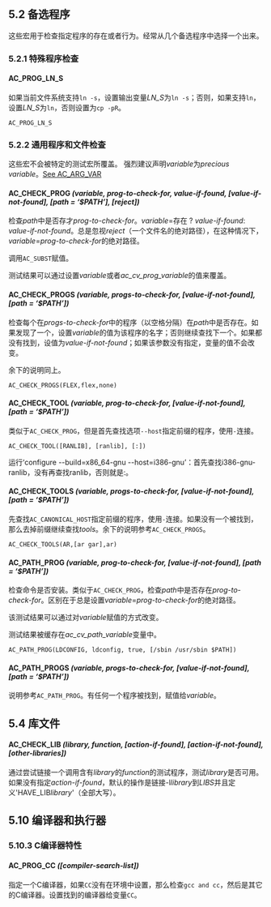 ## 5.2 备选程序
这些宏用于检查指定程序的存在或者行为。经常从几个备选程序中选择一个出来。

### 5.2.1 特殊程序检查

#### AC_PROG_LN_S
如果当前文件系统支持`ln -s`，设置输出变量*LN_S*为`ln -s`；否则，如果支持`ln`，设置*LN_S*为`ln`，否则设置为`cp -pR`。
```
AC_PROG_LN_S
```

### 5.2.2 通用程序和文件检查
这些宏不会被特定的测试宏所覆盖。
强烈建议声明*variable*为*precious variable*。[See AC_ARG_VAR](7.测试结果.md#ac_arg_var)

#### AC_CHECK_PROG *(variable, prog-to-check-for, value-if-found, [value-if-not-found], [path = ‘$PATH’], [reject])*
检查*path*中是否存才*prog-to-check-for*。*variable*=存在 ? *value-if-found*: *value-if-not-found*。总是忽视*reject*（一个文件名的绝对路径），在这种情况下，*variable*=*prog-to-check-for*的绝对路径。

调用`AC_SUBST`赋值。

测试结果可以通过设置*variable*或者*ac_cv_prog_variable*的值来覆盖。

#### AC_CHECK_PROGS *(variable, progs-to-check-for, [value-if-not-found], [path = ‘$PATH’])*
检查每个在*progs-to-check-for*中的程序（以空格分隔）在*path*中是否存在。如果发现了一个，设置*variable*的值为该程序的名字；否则继续查找下一个。如果都没有找到，设值为*value-if-not-found*；如果该参数没有指定，变量的值不会改变。

余下的说明同上。
```
AC_CHECK_PROGS(FLEX,flex,none)
```

#### AC_CHECK_TOOL *(variable, prog-to-check-for, [value-if-not-found], [path = ‘$PATH’])*
类似于`AC_CHECK_PROG`，但是首先查找选项`--host`指定前缀的程序，使用`-`连接。
```
AC_CHECK_TOOL([RANLIB], [ranlib], [:])
```
运行‘configure --build=x86_64-gnu --host=i386-gnu’：首先查找i386-gnu-ranlib，没有再查找ranlib，否则就是:。

#### AC_CHECK_TOOLS *(variable, progs-to-check-for, [value-if-not-found], [path = ‘$PATH’])*
先查找`AC_CANONICAL_HOST`指定前缀的程序，使用`-`连接。如果没有一个被找到，那么去掉前缀继续查找*tools*。余下的说明参考`AC_CHECK_PROGS`。
```
AC_CHECK_TOOLS(AR,[ar gar],ar)
```

#### AC_PATH_PROG *(variable, prog-to-check-for, [value-if-not-found], [path = ‘$PATH’])*
检查命令是否安装。类似于`AC_CHECK_PROG`，检查*path*中是否存在*prog-to-check-for*。区别在于总是设置*variable*=*prog-to-check-for*的绝对路径。

该测试结果可以通过对*variable*赋值的方式改变。

测试结果被缓存在*ac_cv_path_variable*变量中。
```
AC_PATH_PROG(LDCONFIG, ldconfig, true, [/sbin /usr/sbin $PATH])
```

#### AC_PATH_PROGS *(variable, progs-to-check-for, [value-if-not-found], [path = ‘$PATH’])*
说明参考`AC_PATH_PROG`。有任何一个程序被找到，赋值给*variable*。

## 5.4 库文件
#### AC_CHECK_LIB *(library, function, [action-if-found], [action-if-not-found], [other-libraries])*
通过尝试链接一个调用含有*library*的*function*的测试程序，测试*library*是否可用。如果没有指定*action-if-found*，默认的操作是链接-l*library*到*LIBS*并且定义'HAVE_LIB*library*'（全部大写）。

## 5.10 编译器和执行器

### 5.10.3 C编译器特性
#### AC_PROG_CC *([compiler-search-list])*
指定一个C编译器，如果`CC`没有在环境中设置，那么检查`gcc and cc`，然后是其它的C编译器。设置找到的编译器给变量`CC`。
